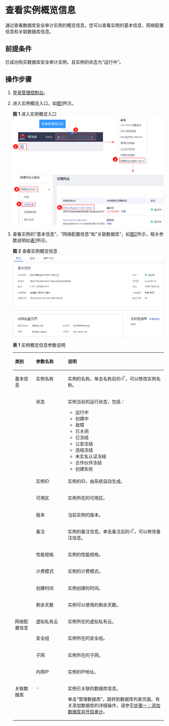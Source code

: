 # 查看实例概览信息<a name="dbss_01_0203"></a>

通过查看数据库安全审计实例的概览信息，您可以查看实例的基本信息、网络配置信息和关联数据库信息。

## 前提条件<a name="section441811405410"></a>

已成功购买数据库安全审计实例，且实例的状态为“运行中“。

## 操作步骤<a name="section1487733973810"></a>

1.  [登录管理控制台](https://console.huaweicloud.com/?locale=zh-cn)。
2.  进入实例概览入口，如[图1](#fig10560192191214)所示。

    **图 1**  进入实例概览入口<a name="fig10560192191214"></a>  
    ![](figures/进入实例概览入口.png "进入实例概览入口")

3.  查看实例的“基本信息“、“网络配置信息“和“关联数据库“，如[图2](#fig1428710201627)所示，相关参数说明如[表1](#table14411073418)所示。

    **图 2**  查看实例概览信息<a name="fig1428710201627"></a>  
    ![](figures/查看实例概览信息.png "查看实例概览信息")

    **表 1**  实例概览信息参数说明

    <a name="table14411073418"></a>
    <table><thead align="left"><tr id="row34121718410"><th class="cellrowborder" valign="top" width="13.94%" id="mcps1.2.4.1.1"><p id="p78651359943"><a name="p78651359943"></a><a name="p78651359943"></a>类别</p>
    </th>
    <th class="cellrowborder" valign="top" width="21.11%" id="mcps1.2.4.1.2"><p id="p174121771420"><a name="p174121771420"></a><a name="p174121771420"></a>参数名称</p>
    </th>
    <th class="cellrowborder" valign="top" width="64.95%" id="mcps1.2.4.1.3"><p id="p34121074410"><a name="p34121074410"></a><a name="p34121074410"></a>说明</p>
    </th>
    </tr>
    </thead>
    <tbody><tr id="row14412187544"><td class="cellrowborder" rowspan="10" valign="top" width="13.94%" headers="mcps1.2.4.1.1 "><p id="p15865185912410"><a name="p15865185912410"></a><a name="p15865185912410"></a>基本信息</p>
    </td>
    <td class="cellrowborder" valign="top" width="21.11%" headers="mcps1.2.4.1.2 "><p id="p15413177848"><a name="p15413177848"></a><a name="p15413177848"></a>实例名称</p>
    </td>
    <td class="cellrowborder" valign="top" width="64.95%" headers="mcps1.2.4.1.3 "><p id="p17413871046"><a name="p17413871046"></a><a name="p17413871046"></a>实例的名称。单击名称后的<a name="image10172145153916"></a><a name="image10172145153916"></a><span><img id="image10172145153916" src="figures/icon-editname.png"></span>，可以修改实例名称。</p>
    </td>
    </tr>
    <tr id="row10413771344"><td class="cellrowborder" valign="top" headers="mcps1.2.4.1.1 "><p id="p541314716414"><a name="p541314716414"></a><a name="p541314716414"></a>状态</p>
    </td>
    <td class="cellrowborder" valign="top" headers="mcps1.2.4.1.2 "><p id="p14413771042"><a name="p14413771042"></a><a name="p14413771042"></a>实例当前的运行状态，包括：</p>
    <a name="ul44136710415"></a><a name="ul44136710415"></a><ul id="ul44136710415"><li>运行中</li><li>创建中</li><li>故障</li><li>已关闭</li><li>已冻结</li><li>公安冻结</li><li>违规冻结</li><li>未实名认证冻结</li><li>合作伙伴冻结</li><li>创建失败</li></ul>
    </td>
    </tr>
    <tr id="row14370128162"><td class="cellrowborder" valign="top" headers="mcps1.2.4.1.1 "><p id="p1989117171562"><a name="p1989117171562"></a><a name="p1989117171562"></a>实例ID</p>
    </td>
    <td class="cellrowborder" valign="top" headers="mcps1.2.4.1.2 "><p id="p15892191715617"><a name="p15892191715617"></a><a name="p15892191715617"></a>实例的ID，由系统自动生成。</p>
    </td>
    </tr>
    <tr id="row74131171248"><td class="cellrowborder" valign="top" headers="mcps1.2.4.1.1 "><p id="p9413167645"><a name="p9413167645"></a><a name="p9413167645"></a>可用区</p>
    </td>
    <td class="cellrowborder" valign="top" headers="mcps1.2.4.1.2 "><p id="p0413372417"><a name="p0413372417"></a><a name="p0413372417"></a>实例所在的可用区。</p>
    </td>
    </tr>
    <tr id="row24133713419"><td class="cellrowborder" valign="top" headers="mcps1.2.4.1.1 "><p id="p14393137361"><a name="p14393137361"></a><a name="p14393137361"></a>版本</p>
    </td>
    <td class="cellrowborder" valign="top" headers="mcps1.2.4.1.2 "><p id="p13936371466"><a name="p13936371466"></a><a name="p13936371466"></a>当前实例的版本。</p>
    </td>
    </tr>
    <tr id="row154135714413"><td class="cellrowborder" valign="top" headers="mcps1.2.4.1.1 "><p id="p104131579413"><a name="p104131579413"></a><a name="p104131579413"></a>备注</p>
    </td>
    <td class="cellrowborder" valign="top" headers="mcps1.2.4.1.2 "><p id="p64131575419"><a name="p64131575419"></a><a name="p64131575419"></a>实例的备注信息。单击备注后的<a name="image1374282110407"></a><a name="image1374282110407"></a><span><img id="image1374282110407" src="figures/icon-editname.png"></span>，可以修改备注信息。</p>
    </td>
    </tr>
    <tr id="row2414117842"><td class="cellrowborder" valign="top" headers="mcps1.2.4.1.1 "><p id="p4414271344"><a name="p4414271344"></a><a name="p4414271344"></a>性能规格</p>
    </td>
    <td class="cellrowborder" valign="top" headers="mcps1.2.4.1.2 "><p id="p641437643"><a name="p641437643"></a><a name="p641437643"></a>实例的性能规格。</p>
    </td>
    </tr>
    <tr id="row64141771244"><td class="cellrowborder" valign="top" headers="mcps1.2.4.1.1 "><p id="p941413714418"><a name="p941413714418"></a><a name="p941413714418"></a>计费模式</p>
    </td>
    <td class="cellrowborder" valign="top" headers="mcps1.2.4.1.2 "><p id="p154142713419"><a name="p154142713419"></a><a name="p154142713419"></a>实例的计费模式。</p>
    </td>
    </tr>
    <tr id="row16414107645"><td class="cellrowborder" valign="top" headers="mcps1.2.4.1.1 "><p id="p64141175415"><a name="p64141175415"></a><a name="p64141175415"></a>创建时间</p>
    </td>
    <td class="cellrowborder" valign="top" headers="mcps1.2.4.1.2 "><p id="p15414171947"><a name="p15414171947"></a><a name="p15414171947"></a>实例创建的时间。</p>
    </td>
    </tr>
    <tr id="row74141871446"><td class="cellrowborder" valign="top" headers="mcps1.2.4.1.1 "><p id="p1341477449"><a name="p1341477449"></a><a name="p1341477449"></a>剩余天数</p>
    </td>
    <td class="cellrowborder" valign="top" headers="mcps1.2.4.1.2 "><p id="p114141172419"><a name="p114141172419"></a><a name="p114141172419"></a>实例可以使用的剩余天数。</p>
    </td>
    </tr>
    <tr id="row1241411718417"><td class="cellrowborder" rowspan="4" valign="top" width="13.94%" headers="mcps1.2.4.1.1 "><p id="p12866145916410"><a name="p12866145916410"></a><a name="p12866145916410"></a>网络配置信息</p>
    </td>
    <td class="cellrowborder" valign="top" width="21.11%" headers="mcps1.2.4.1.2 "><p id="p3414870410"><a name="p3414870410"></a><a name="p3414870410"></a>虚拟私有云</p>
    </td>
    <td class="cellrowborder" valign="top" width="64.95%" headers="mcps1.2.4.1.3 "><p id="p154141379414"><a name="p154141379414"></a><a name="p154141379414"></a>实例所在的虚拟私有云。</p>
    </td>
    </tr>
    <tr id="row13414277418"><td class="cellrowborder" valign="top" headers="mcps1.2.4.1.1 "><p id="p204141771243"><a name="p204141771243"></a><a name="p204141771243"></a>安全组</p>
    </td>
    <td class="cellrowborder" valign="top" headers="mcps1.2.4.1.2 "><p id="p174159713419"><a name="p174159713419"></a><a name="p174159713419"></a>实例所在的安全组。</p>
    </td>
    </tr>
    <tr id="row164151876410"><td class="cellrowborder" valign="top" headers="mcps1.2.4.1.1 "><p id="p14415371146"><a name="p14415371146"></a><a name="p14415371146"></a>子网</p>
    </td>
    <td class="cellrowborder" valign="top" headers="mcps1.2.4.1.2 "><p id="p941519710418"><a name="p941519710418"></a><a name="p941519710418"></a>实例所在的子网。</p>
    </td>
    </tr>
    <tr id="row17415771441"><td class="cellrowborder" valign="top" headers="mcps1.2.4.1.1 "><p id="p14415197248"><a name="p14415197248"></a><a name="p14415197248"></a>内网IP</p>
    </td>
    <td class="cellrowborder" valign="top" headers="mcps1.2.4.1.2 "><p id="p13415771413"><a name="p13415771413"></a><a name="p13415771413"></a>实例的IP地址。</p>
    </td>
    </tr>
    <tr id="row1013904414819"><td class="cellrowborder" valign="top" width="13.94%" headers="mcps1.2.4.1.1 "><p id="p513910441682"><a name="p513910441682"></a><a name="p513910441682"></a>关联数据库</p>
    </td>
    <td class="cellrowborder" valign="top" width="21.11%" headers="mcps1.2.4.1.2 "><p id="p121403441986"><a name="p121403441986"></a><a name="p121403441986"></a>-</p>
    </td>
    <td class="cellrowborder" valign="top" width="64.95%" headers="mcps1.2.4.1.3 "><p id="p124414215117"><a name="p124414215117"></a><a name="p124414215117"></a>实例已关联的数据库信息。</p>
    <p id="p131401444486"><a name="p131401444486"></a><a name="p131401444486"></a>单击<span class="uicontrol" id="uicontrol177221754398"><a name="uicontrol177221754398"></a><a name="uicontrol177221754398"></a>“管理数据库”</span>，跳转到数据库列表页面。有关添加数据库的详细操作，请参见<a href="步骤一-添加数据库并开启审计.md">步骤一：添加数据库并开启审计</a>。</p>
    </td>
    </tr>
    </tbody>
    </table>



